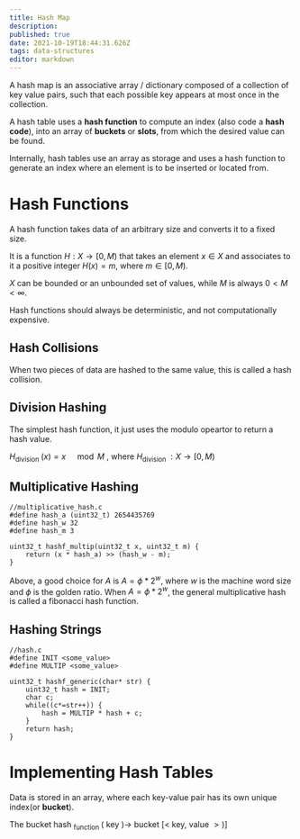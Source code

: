 ```yaml
---
title: Hash Map
description: 
published: true
date: 2021-10-19T18:44:31.626Z
tags: data-structures
editor: markdown
---
```


A hash map is an associative array / dictionary composed of a collection of key value pairs, such that each possible key appears at most once in the collection. 

A hash table uses a **hash function** to compute an index (also code a **hash code**), into an array of **buckets** or **slots**, from which the desired value can be found. 

Internally, hash tables use an array as storage and uses a hash function to generate an index where an element is to be inserted or located from. 

# Hash Functions
A hash function takes data of an arbitrary size and converts it to a fixed size. 

It is a function $H: X \rightarrow \lbrack0, M)$ that takes an element $x \in X$ and associates to it a positive integer $H(x)=m$, where $m \in\lbrack0, M)$.

$X$ can be bounded or an unbounded set of values, while $M$ is always $0<M<\infty$.

Hash functions should always be deterministic, and not computationally expensive.
## Hash Collisions
When two pieces of data are hashed to the same value, this is called a hash collision.

## Division Hashing
The simplest hash function, it just uses the modulo opeartor to return a hash value. 

$H_{\text {division }}(x)=x \quad \bmod M$ , where $H_{\text {division }}: X \rightarrow\lbrack0, M)$

## Multiplicative Hashing

```
//multiplicative_hash.c
#define hash_a (uint32_t) 2654435769
#define hash_w 32
#define hash_m 3

uint32_t hashf_multip(uint32_t x, uint32_t m) {
    return (x * hash_a) >> (hash_w - m);
}
```

Above, a good choice for $A$ is $A=\phi * 2^{w}$, where $w$ is the machine word size and $\phi$ is the golden ratio. When $A=\phi * 2^{w}$, the general multiplicative hash is called a fibonacci hash function. 

## Hashing Strings
```
//hash.c
#define INIT <some_value>
#define MULTIP <some_value>

uint32_t hashf_generic(char* str) {
    uint32_t hash = INIT;
    char c;
    while((c*=str++)) {
        hash = MULTIP * hash + c;
    }
    return hash;
}
```

# Implementing Hash Tables
Data is stored in an array, where each key-value pair has its own unique index(or **bucket**). 

The bucket hash $_{\text {function }}($ key $) \rightarrow$ bucket $\lbrack<$ key, value $\left.>)\right]$
